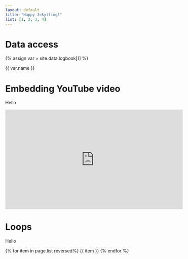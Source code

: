 ```yaml
---
layout: default
title: "Happy Jekylling!"
list: [1, 2, 3, 4]
---
```


# Data access

{% assign var = site.data.logbook[1] %}

{{ var.name }}


# Embedding YouTube video 

Hello

<iframe width="560" height="315" src="https://www.youtube.com/embed/2yzHkGTnAe4" title="YouTube video player" frameborder="0" allow="accelerometer; autoplay; clipboard-write; encrypted-media; gyroscope; picture-in-picture" allowfullscreen></iframe>

# Loops

Hello

{% for item in page.list   reversed%}
{{ item }}
{% endfor %}